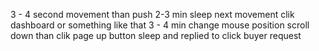 3 - 4 second movement than push 2-3 min sleep
next movement clik dashboard or something like that
3 - 4 min change mouse position
scroll down than clik page up button
sleep and replied to click buyer request